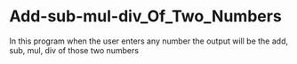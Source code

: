 # Add-sub-mul-div_Of_Two_Numbers
In this program when the user enters any number the output will be the add, sub, mul, div of those two numbers
